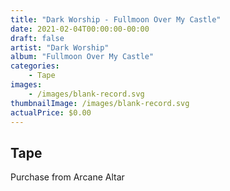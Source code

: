 ```yaml
---
title: "Dark Worship - Fullmoon Over My Castle"
date: 2021-02-04T00:00:00-00:00
draft: false
artist: "Dark Worship"
album: "Fullmoon Over My Castle"
categories:
    - Tape
images:
    - /images/blank-record.svg
thumbnailImage: /images/blank-record.svg
actualPrice: $0.00
---
```


## Tape
Purchase from Arcane Altar
